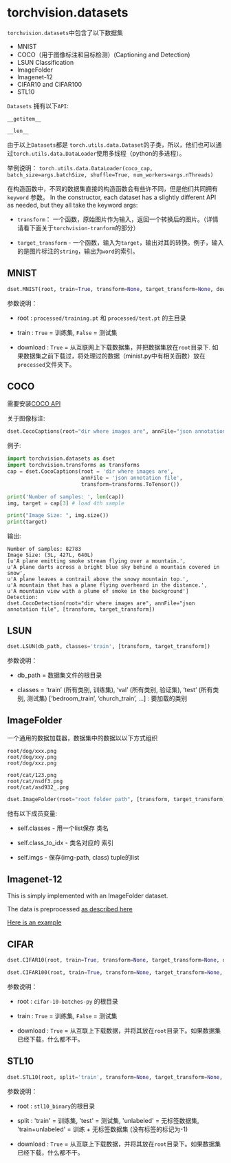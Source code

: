 # torchvision.datasets
`torchvision.datasets`中包含了以下数据集

- MNIST
- COCO（用于图像标注和目标检测）(Captioning and Detection)
- LSUN Classification
- ImageFolder
- Imagenet-12
- CIFAR10 and CIFAR100
- STL10

`Datasets` 拥有以下`API`:

`__getitem__`

`__len__`

由于以上`Datasets`都是 `torch.utils.data.Dataset`的子类，所以，他们也可以通过`torch.utils.data.DataLoader`使用多线程（python的多进程）。

举例说明：
`torch.utils.data.DataLoader(coco_cap, batch_size=args.batchSize, shuffle=True, num_workers=args.nThreads)`

在构造函数中，不同的数据集直接的构造函数会有些许不同，但是他们共同拥有 `keyword` 参数。
In the constructor, each dataset has a slightly different API as needed, but they all take the keyword args:

- `transform`： 一个函数，原始图片作为输入，返回一个转换后的图片。（详情请看下面关于`torchvision-tranform`的部分）

- `target_transform` - 一个函数，输入为`target`，输出对其的转换。例子，输入的是图片标注的`string`，输出为`word`的索引。

## MNIST
```python
dset.MNIST(root, train=True, transform=None, target_transform=None, download=False)
```
参数说明：

- root : `processed/training.pt` 和 `processed/test.pt` 的主目录

- train : `True` = 训练集, `False` = 测试集

- download : `True` = 从互联网上下载数据集，并把数据集放在`root`目录下. 如果数据集之前下载过，将处理过的数据（minist.py中有相关函数）放在`processed`文件夹下。

## COCO
需要安装[COCO API](https://github.com/pdollar/coco/tree/master/PythonAPI)

关于图像标注:
```python
dset.CocoCaptions(root="dir where images are", annFile="json annotation file", [transform, target_transform])
```
例子:

```python
import torchvision.datasets as dset
import torchvision.transforms as transforms
cap = dset.CocoCaptions(root = 'dir where images are',
                        annFile = 'json annotation file',
                        transform=transforms.ToTensor())

print('Number of samples: ', len(cap))
img, target = cap[3] # load 4th sample

print("Image Size: ", img.size())
print(target)
```
输出:
```
Number of samples: 82783
Image Size: (3L, 427L, 640L)
[u'A plane emitting smoke stream flying over a mountain.',
u'A plane darts across a bright blue sky behind a mountain covered in snow',
u'A plane leaves a contrail above the snowy mountain top.',
u'A mountain that has a plane flying overheard in the distance.',
u'A mountain view with a plume of smoke in the background']
Detection:
dset.CocoDetection(root="dir where images are", annFile="json annotation file", [transform, target_transform])
```
## LSUN
```python
dset.LSUN(db_path, classes='train', [transform, target_transform])
```
参数说明：

- db_path = 数据集文件的根目录

- classes = ‘train’ (所有类别, 训练集), ‘val’ (所有类别, 验证集), ‘test’ (所有类别, 测试集)
[‘bedroom\_train’, ‘church\_train’, …] : 要加载的类别

## ImageFolder
一个通用的数据加载器，数据集中的数据以以下方式组织
```
root/dog/xxx.png
root/dog/xxy.png
root/dog/xxz.png

root/cat/123.png
root/cat/nsdf3.png
root/cat/asd932_.png
```
```python
dset.ImageFolder(root="root folder path", [transform, target_transform])
```
他有以下成员变量:

- self.classes - 用一个list保存 类名

- self.class_to_idx - 类名对应的 索引

- self.imgs - 保存(img-path, class) tuple的list

## Imagenet-12
This is simply implemented with an ImageFolder dataset.

The data is preprocessed [as described here](https://github.com/facebook/fb.resnet.torch/blob/master/INSTALL.md#download-the-imagenet-dataset)

[Here is an example](https://github.com/pytorch/examples/blob/27e2a46c1d1505324032b1d94fc6ce24d5b67e97/imagenet/main.py#L48-L62)

## CIFAR
```python
dset.CIFAR10(root, train=True, transform=None, target_transform=None, download=False)

dset.CIFAR100(root, train=True, transform=None, target_transform=None, download=False)
```
参数说明：

- root : `cifar-10-batches-py` 的根目录

- train : `True` = 训练集, `False` = 测试集

- download : `True` = 从互联上下载数据，并将其放在`root`目录下。如果数据集已经下载，什么都不干。

## STL10
```python
dset.STL10(root, split='train', transform=None, target_transform=None, download=False)
```
参数说明：

- root : `stl10_binary`的根目录

- split : 'train' = 训练集, 'test' = 测试集, 'unlabeled' = 无标签数据集, 'train+unlabeled' = 训练 + 无标签数据集 (没有标签的标记为-1)

- download : `True` = 从互联上下载数据，并将其放在`root`目录下。如果数据集已经下载，什么都不干。
